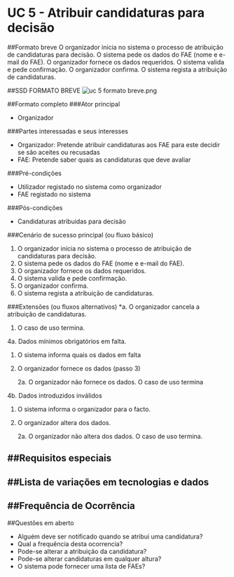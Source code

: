 # UC 5 - Atribuir candidaturas para decisão

##Formato breve
O organizador inicia no sistema o processo de atribuição de candidaturas para decisão.
O sistema pede os dados do FAE (nome e e-mail do FAE).
O organizador fornece os dados requeridos.
O sistema valida e pede confirmação.
O organizador confirma.
O sistema regista a atribuição de candidaturas.

##SSD FORMATO BREVE
![uc 5 formato breve.png](https://bitbucket.org/repo/goXzaB/images/189764153-uc%205%20formato%20breve.png)

##Formato completo
###Ator principal
* Organizador
    

###Partes interessadas e seus interesses
* Organizador: Pretende atribuir candidaturas aos FAE para este decidir se são aceites ou recusadas
* FAE: Pretende saber quais as candidaturas que deve avaliar

###Pré-condições
* Utilizador registado no sistema como organizador
* FAE registado no sistema   

###Pós-condições
* Candidaturas atribuidas para decisão 
    

###Cenário de sucesso principal (ou fluxo básico)
1. O organizador inicia no sistema o processo de atribuição de candidaturas para decisão.
2. O sistema pede os dados do FAE (nome e e-mail do FAE).
3. O organizador fornece os dados requeridos.
4. O sistema valida e pede confirmação.
5. O organizador confirma.
6. O sistema regista a atribuição de candidaturas.
    

###Extensões (ou fluxos alternativos)
*a. O organizador cancela a atribuição de candidaturas.

1. O caso de uso termina.

4a. Dados mínimos obrigatórios em falta.

1. O sistema informa quais os dados em falta

2. O organizador fornece os dados (passo 3)

    2a. O organizador não fornece os dados. O caso de uso termina

4b. Dados introduzidos inválidos

1. O sistema informa o organizador para o facto.

2. O organizador altera dos dados.

    2a. O organizador não altera dos dados. O caso de uso termina.

##Requisitos especiais
-
##Lista de variações em tecnologias e dados
-
##Frequência de Ocorrência
-
##Questões em aberto
* Alguém deve ser notificado quando se atribui uma candidatura? 
* Qual a frequência desta ocorrencia?
* Pode-se alterar a atribuição da candidatura?
* Pode-se alterar candidaturas em qualquer altura?
* O sistema pode fornecer uma lista de FAEs?